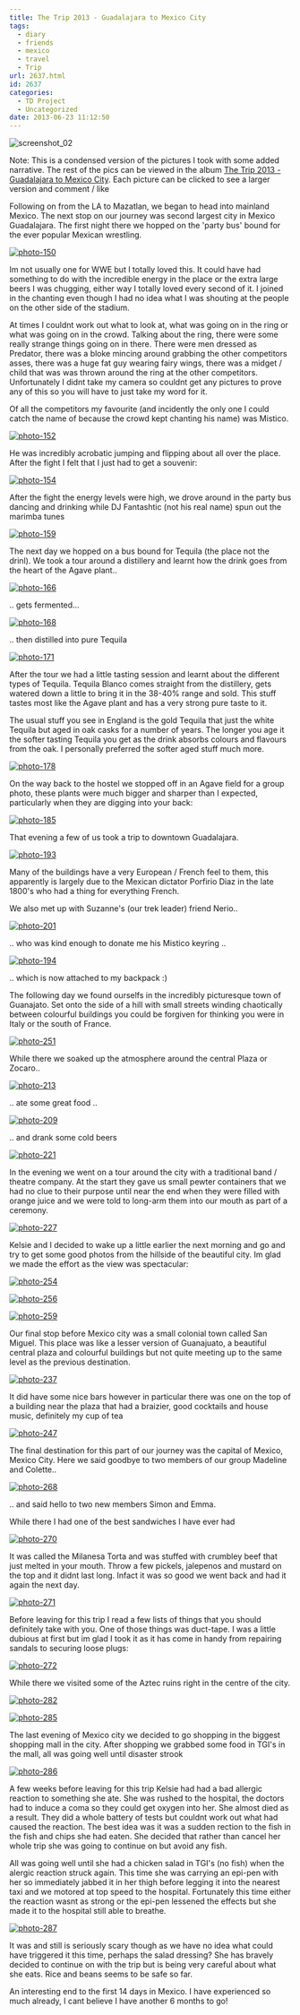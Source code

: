 ```yaml
---
title: The Trip 2013 - Guadalajara to Mexico City
tags:
  - diary
  - friends
  - mexico
  - travel
  - Trip
url: 2637.html
id: 2637
categories:
  - TD Project
  - Uncategorized
date: 2013-06-23 11:12:50
---
```


![screenshot_02](https://mikecann.co.uk/wp-content/uploads/2013/06/screenshot_021.png)

Note: This is a condensed version of the pictures I took with some added narrative. The rest of the pics can be viewed in the album [The Trip 2013 - Guadalajara to Mexico City](https://www.facebook.com/media/set/?set=a.10151708375871031.1073741836.593661030&type=3). Each picture can be clicked to see a larger version and comment / like
<!-- more -->
Following on from the LA to Mazatlan, we began to head into mainland Mexico. The next stop on our journey was second largest city in Mexico Guadalajara. The first night there we hopped on the 'party bus' bound for the ever popular Mexican wrestling.

[![photo-150](https://mikecann.co.uk/wp-content/uploads/2013/06/photo-150.jpg)](https://www.facebook.com/photo.php?fbid=10151708376546031&amp;set=a.10151708375871031.1073741836.593661030&amp;type=3&amp;theater)

Im not usually one for WWE but I totally loved this. It could have had something to do with the incredible energy in the place or the extra large beers I was chugging, either way I totally loved every second of it. I joined in the chanting even though I had no idea what I was shouting at the people on the other side of the stadium.

At times I couldnt work out what to look at, what was going on in the ring or what was going on in the crowd. Talking about the ring, there were some really strange things going on in there. There were men dressed as Predator, there was a bloke mincing around grabbing the other competitors asses, there was a huge fat guy wearing fairy wings, there was a midget / child that was was thrown around the ring at the other competitors. Unfortunately I didnt take my camera so couldnt get any pictures to prove any of this so you will have to just take my word for it.

Of all the competitors my favourite (and incidently the only one I could catch the name of because the crowd kept chanting his name) was Mistico. 

[![photo-152](https://mikecann.co.uk/wp-content/uploads/2013/06/photo-152.jpg)](https://www.facebook.com/photo.php?fbid=10151708376631031&amp;set=a.10151708375871031.1073741836.593661030&amp;type=3&amp;theater)

He was incredibly acrobatic jumping and flipping about all over the place. After the fight I felt that I just had to get a souvenir:

[![photo-154](https://mikecann.co.uk/wp-content/uploads/2013/06/photo-154.jpg)](https://www.facebook.com/photo.php?fbid=10151708377486031&amp;set=a.10151708375871031.1073741836.593661030&amp;type=3&amp;theater)

After the fight the energy levels were high, we drove around in the party bus dancing and drinking while DJ Fantashtic (not his real name) spun out the marimba tunes

[![photo-159](https://mikecann.co.uk/wp-content/uploads/2013/06/photo-159.jpg)](https://www.facebook.com/photo.php?fbid=10151708378466031&amp;set=a.10151708375871031.1073741836.593661030&amp;type=3&amp;theater)

The next day we hopped on a bus bound for Tequila (the place not the drinl). We took a tour around a distillery and learnt how the drink goes from the heart of the Agave plant..

[![photo-166](https://mikecann.co.uk/wp-content/uploads/2013/06/photo-166.jpg)](https://www.facebook.com/photo.php?fbid=10151708380271031&amp;set=a.10151708375871031.1073741836.593661030&amp;type=3&amp;theater)

.. gets fermented...

[![photo-168](https://mikecann.co.uk/wp-content/uploads/2013/06/photo-168.jpg)](https://www.facebook.com/photo.php?fbid=10151708381031031&amp;set=a.10151708375871031.1073741836.593661030&amp;type=3&amp;theater)

.. then distilled into pure Tequila

[![photo-171](https://mikecann.co.uk/wp-content/uploads/2013/06/photo-171.jpg)](https://www.facebook.com/photo.php?fbid=10151708381611031&amp;set=a.10151708375871031.1073741836.593661030&amp;type=3&amp;theater)

After the tour we had a little tasting session and learnt about the different types of Tequila. Tequila Blanco comes straight from the distillery, gets watered down a little to bring it in the 38-40% range and sold. This stuff tastes most like the Agave plant and has a very strong pure taste to it. 

The usual stuff you see in England is the gold Tequila that just the white Tequila but aged in oak casks for a number of years. The longer you age it the softer tasting Tequila you get as the drink absorbs colours and flavours from the oak. I personally preferred the softer aged stuff much more.

[![photo-178](https://mikecann.co.uk/wp-content/uploads/2013/06/photo-178.jpg)](https://www.facebook.com/photo.php?fbid=10151708383601031&amp;set=a.10151708375871031.1073741836.593661030&amp;type=3&amp;theater)

On the way back to the hostel we stopped off in an Agave field for a group photo, these plants were much bigger and sharper than I expected, particularly when they are digging into your back:

[![photo-185](https://mikecann.co.uk/wp-content/uploads/2013/06/photo-185.jpg)](https://www.facebook.com/photo.php?fbid=10151708385236031&amp;set=a.10151708375871031.1073741836.593661030&amp;type=3&amp;theater)

That evening a few of us took a trip to downtown Guadalajara.

[![photo-193](https://mikecann.co.uk/wp-content/uploads/2013/06/photo-193.jpg)](https://www.facebook.com/photo.php?fbid=10151708388316031&amp;set=a.10151708375871031.1073741836.593661030&amp;type=3&amp;theater)

Many of the buildings have a very European / French feel to them, this apparently is largely due to the Mexican dictator Porfirio Diaz in the late 1800's who had a thing for everything French. 

We also met up with Suzanne's (our trek leader) friend Nerio..

[![photo-201](https://mikecann.co.uk/wp-content/uploads/2013/06/photo-201.jpg)](https://www.facebook.com/photo.php?fbid=10151708389911031&amp;set=a.10151708375871031.1073741836.593661030&amp;type=3&amp;theater)

.. who was kind enough to donate me his Mistico keyring ..

[![photo-194](https://mikecann.co.uk/wp-content/uploads/2013/06/photo-194.jpg)](https://www.facebook.com/photo.php?fbid=10151708388036031&amp;set=a.10151708375871031.1073741836.593661030&amp;type=3&amp;theater)

.. which is now attached to my backpack :)

The following day we found ourselfs in the incredibly picturesque town of Guanajato. Set onto the side of a hill with small streets winding chaotically between colourful buildings you could be forgiven for thinking you were in Italy or the south of France.

[![photo-251](https://mikecann.co.uk/wp-content/uploads/2013/06/photo-251.jpg)](https://www.facebook.com/photo.php?fbid=10151708403931031&amp;set=a.10151708375871031.1073741836.593661030&amp;type=3&amp;theater)

While there we soaked up the atmosphere around the central Plaza or Zocaro..

[![photo-213](https://mikecann.co.uk/wp-content/uploads/2013/06/photo-213.jpg)](https://www.facebook.com/photo.php?fbid=10151708394041031&amp;set=a.10151708375871031.1073741836.593661030&amp;type=3&amp;theater)

.. ate some great food ..

[![photo-209](https://mikecann.co.uk/wp-content/uploads/2013/06/photo-209.jpg)](https://www.facebook.com/photo.php?fbid=10151708392536031&amp;set=a.10151708375871031.1073741836.593661030&amp;type=3&amp;theater)

.. and drank some cold beers

[![photo-221](https://mikecann.co.uk/wp-content/uploads/2013/06/photo-221.jpg)](https://www.facebook.com/photo.php?fbid=10151708396156031&amp;set=a.10151708375871031.1073741836.593661030&amp;type=3&amp;theater)

In the evening we went on a tour around the city with a traditional band / theatre company. At the start they gave us small pewter containers that we had no clue to their purpose until near the end when they were filled with orange juice and we were told to long-arm them into our mouth as part of a ceremony.

[![photo-227](https://mikecann.co.uk/wp-content/uploads/2013/06/photo-227.jpg)](https://www.facebook.com/photo.php?fbid=10151708397171031&amp;set=a.10151708375871031.1073741836.593661030&amp;type=3&amp;theater)

Kelsie and I decided to wake up a little earlier the next morning and go and try to get some good photos from the hillside of the beautiful city. Im glad we made the effort as the view was spectacular:

[![photo-254](https://mikecann.co.uk/wp-content/uploads/2013/06/photo-254.jpg)](https://www.facebook.com/photo.php?fbid=10151708404491031&amp;set=a.10151708375871031.1073741836.593661030&amp;type=3&amp;theater)

[![photo-256](https://mikecann.co.uk/wp-content/uploads/2013/06/photo-256.jpg)](https://www.facebook.com/photo.php?fbid=10151708404681031&amp;set=a.10151708375871031.1073741836.593661030&amp;type=3&amp;theater)

[![photo-259](https://mikecann.co.uk/wp-content/uploads/2013/06/photo-259.jpg)](https://www.facebook.com/photo.php?fbid=10151708405411031&amp;set=a.10151708375871031.1073741836.593661030&amp;type=3&amp;theater)

Our final stop before Mexico city was a small colonial town called San Miguel. This place was like a lesser version of Guanajuato, a beautiful central plaza and colourful buildings but not quite meeting up to the same level as the previous destination.

[![photo-237](https://mikecann.co.uk/wp-content/uploads/2013/06/photo-237.jpg)](https://www.facebook.com/photo.php?fbid=10151708400066031&amp;set=a.10151708375871031.1073741836.593661030&amp;type=3&amp;theater)

It did have some nice bars however in particular there was one on the top of a building near the plaza that had a braizier, good cocktails and house music, definitely my cup of tea 

[![photo-247](https://mikecann.co.uk/wp-content/uploads/2013/06/photo-247.jpg)](https://www.facebook.com/photo.php?fbid=10151708400066031&amp;set=a.10151708375871031.1073741836.593661030&amp;type=3&amp;theater)

The final destination for this part of our journey was the capital of Mexico, Mexico City. Here we said goodbye to two members of our group Madeline and Colette..

[![photo-268](https://mikecann.co.uk/wp-content/uploads/2013/06/photo-268.jpg)](https://www.facebook.com/photo.php?fbid=10151708407281031&amp;set=a.10151708375871031.1073741836.593661030&amp;type=3&amp;theater)

.. and said hello to two new members Simon and Emma.

While there I had one of the best sandwiches I have ever had

[![photo-270](https://mikecann.co.uk/wp-content/uploads/2013/06/photo-270.jpg)](https://www.facebook.com/photo.php?fbid=10151708407686031&amp;set=a.10151708375871031.1073741836.593661030&amp;type=3&amp;theater)

It was called the Milanesa Torta and was stuffed with crumbley beef that just melted in your mouth. Throw a few pickels, jalepenos and mustard on the top and it didnt last long. Infact it was so good we went back and had it again the next day.

[![photo-271](https://mikecann.co.uk/wp-content/uploads/2013/06/photo-271.jpg)](https://www.facebook.com/photo.php?fbid=10151708407986031&amp;set=a.10151708375871031.1073741836.593661030&amp;type=3&amp;theater)

Before leaving for this trip I read a few lists of things that you should definitely take with you. One of those things was duct-tape. I was a little dubious at first but im glad I took it as it has come in handy from repairing sandals to securing loose plugs:

[![photo-272](https://mikecann.co.uk/wp-content/uploads/2013/06/photo-272.jpg)](https://www.facebook.com/photo.php?fbid=10151708408156031&amp;set=a.10151708375871031.1073741836.593661030&amp;type=3&amp;theater)

While there we visited some of the Aztec ruins right in the centre of the city. 

[![photo-282](https://mikecann.co.uk/wp-content/uploads/2013/06/photo-282.jpg)](https://www.facebook.com/photo.php?fbid=10151708410911031&amp;set=a.10151708375871031.1073741836.593661030&amp;type=3&amp;theater)

[![photo-285](https://mikecann.co.uk/wp-content/uploads/2013/06/photo-285.jpg)](https://www.facebook.com/photo.php?fbid=10151708411646031&amp;set=a.10151708375871031.1073741836.593661030&amp;type=3&amp;theater)

The last evening of Mexico city we decided to go shopping in the biggest shopping mall in the city. After shopping we grabbed some food in TGI's in the mall, all was going well until disaster strook

[![photo-286](https://mikecann.co.uk/wp-content/uploads/2013/06/photo-286.jpg)](https://www.facebook.com/photo.php?fbid=10151708411721031&amp;set=a.10151708375871031.1073741836.593661030&amp;type=3&amp;theater)

A few weeks before leaving for this trip Kelsie had had a bad allergic reaction to something she ate. She was rushed to the hospital, the doctors had to induce a coma so they could get oxygen into her. She almost died as a result. They did a whole battery of tests but couldnt work out what had caused the reaction. The best idea was it was a sudden rection to the fish in the fish and chips she had eaten. She decided that rather than cancel her whole trip she was going to continue on but avoid any fish. 

All was going well until she had a chicken salad in TGI's (no fish) when the alergic reaction struck again. This time she was carrying an epi-pen with her so immediately jabbed it in her thigh before legging it into the nearest taxi and we motored at top speed to the hospital. Fortunately this time either the reaction wasnt as strong or the epi-pen lessened the effects but she made it to the hospital still able to breathe.

[![photo-287](https://mikecann.co.uk/wp-content/uploads/2013/06/photo-287.jpg)](https://www.facebook.com/photo.php?fbid=10151708411966031&amp;set=a.10151708375871031.1073741836.593661030&amp;type=3&amp;theater)

It was and still is seriously scary though as we have no idea what could have triggered it this time, perhaps the salad dressing? She has bravely decided to continue on with the trip but is being very careful about what she eats. Rice and beans seems to be safe so far.

An interesting end to the first 14 days in Mexico. I have experienced so much already, I cant believe I have another 6 months to go!